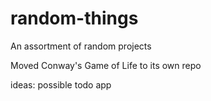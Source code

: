 # random-things
An assortment of random projects

Moved Conway's Game of Life to its own repo

ideas: possible todo app

